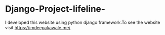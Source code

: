 # Django-Project-lifeline-
I developed this website using python django framework.To see the website visit https://imdeepakawale.me/

